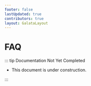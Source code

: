 ```yaml
---
footer: false
lastUpdated: true
contributors: true
layout: GalataLayout
---
```


# FAQ

::: tip Documentation Not Yet Completed

- This document is under construction.

:::